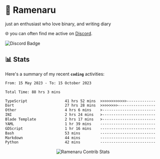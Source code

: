 # 🍜 Ramenaru
just an enthusiast who love binary, and writing diary

🌐 you can often find me active on [Discord](https://discordapp.com/users/503291004200157185).

![Discord Badge](https://dcbadge.vercel.app/api/shield/503291004200157185)

## 📊 Stats

Here's a summary of my recent **`coding`** activities:

<!--START_SECTION:waka-->

```txt
From: 15 May 2023 - To: 15 October 2023

Total Time: 88 hrs 3 mins

TypeScript                 41 hrs 52 mins  >>>>>>>>>>>>-------------   47.54 %
Dart                       27 hrs 28 mins  >>>>>>>>-----------------   31.20 %
Other                      4 hrs 6 mins    >------------------------   04.66 %
INI                        2 hrs 24 mins   >------------------------   02.74 %
Blade Template             2 hrs 17 mins   >------------------------   02.61 %
YAML                       1 hr 39 mins    -------------------------   01.88 %
GDScript                   1 hr 16 mins    -------------------------   01.44 %
Bash                       53 mins         -------------------------   01.01 %
Markdown                   44 mins         -------------------------   00.85 %
Python                     42 mins         -------------------------   00.80 %
```

<!--END_SECTION:waka-->

<div style="text-align: center;">
   <img align="center" src="https://github-readme-streak-stats.herokuapp.com/?user=Ramenaru&theme=dark&card_width=520" alt="Ramenaru Contrib Stats" />
</div>



